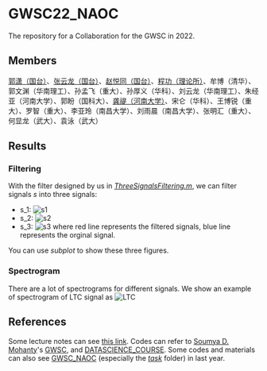 # GWSC22_NAOC
The repository for a Collaboration for the GWSC in 2022.

## Members
[郭潇（国台）](https://github.com/guoxiaowhu)、[张云龙（国台）](https://github.com/zhangyunlong001)、[赵悦同（国台）](https://github.com/LeonsZhao)、[程功（理论所）](https://github.com/chenggongphy)、牟博（清华）、郭文渊（华南理工）、孙孟飞（重大）、孙厚义（华科）、刘云龙（华南理工）、朱经亚（河南大学）、郭盼（国科大）、[龚禔（河南大学）](https://github.com/ttigong)、宋仑（华科）、王博锐（重大）、罗智（重大）、李亚玲（南昌大学）、刘雨晨（南昌大学）、张明汇（重大）、何显龙（武大）、袁泳（武大）

## Results
### Filtering
With the filter designed by us in [_ThreeSignalsFiltering.m_](https://github.com/guoxiaowhu/GWSC_NAOC/blob/main/DSP/ThreeSignalsFiltering.m), we can filter signals _s_ into three signals:
- s_1: ![s1](https://raw.githubusercontent.com/guoxiaowhu/GWSC_NAOC/main/figs/s1.png)
- s_2: ![s2](https://raw.githubusercontent.com/guoxiaowhu/GWSC_NAOC/main/figs/s2.png)
- s_3: ![s3](https://raw.githubusercontent.com/guoxiaowhu/GWSC_NAOC/main/figs/s3.png)
where red line represents the filtered signals, blue line represents the orginal signal.

You can use _subplot_ to show these three figures.
### Spectrogram
There are a lot of spectrograms for different signals. We show an example of spectrogram of LTC signal as 
![LTC](https://github.com/guoxiaowhu/GWSC_NAOC/blob/main/figs/LTCspe.png)

## References
Some lecture notes can see [this link](https://note.youdao.com/ynoteshare/index.html?id=ad50ed7fa5f67565dce3dfd9b68e0a00&type=note&_time=1644224870530). 
Codes can refer to [Soumya D. Mohanty](https://github.com/mohanty-sd)'s [GWSC](https://github.com/mohanty-sd/GWSC), and [DATASCIENCE_COURSE](https://github.com/mohanty-sd/DATASCIENCE_COURSE). Some codes and materials can also see [GWSC_NAOC](https://github.com/guoxiaowhu/GWSC_NAOC) (especially the [*task*](https://github.com/guoxiaowhu/GWSC_NAOC/tree/main/task) folder) in last year.
